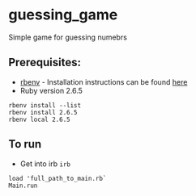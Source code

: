 # guessing_game
Simple game for guessing numebrs

## Prerequisites:
- [rbenv](https://github.com/rbenv/rbenv) - Installation instructions can be found [here](https://github.com/rbenv/rbenv#installation)
- Ruby version 2.6.5 
```
rbenv install --list
rbenv install 2.6.5
rbenv local 2.6.5
```
## To run

- Get into irb `irb`
```
load 'full_path_to_main.rb`
Main.run
```
